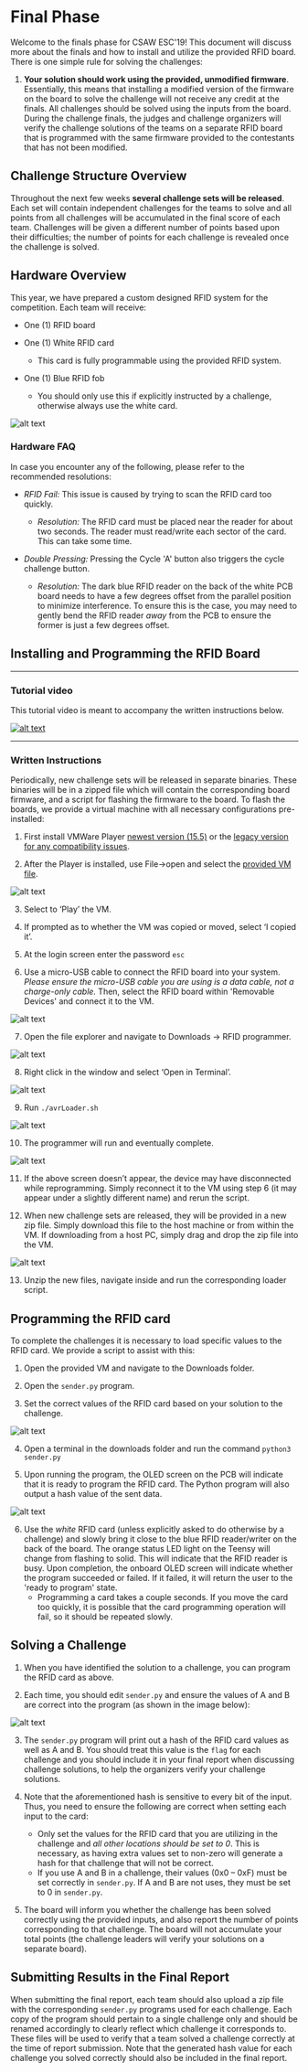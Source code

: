 # Final Phase

Welcome to the finals phase for CSAW ESC'19! This document will discuss more about the finals and how to install and utilize the provided RFID board. There is one simple rule for solving the challenges:

1. **Your solution should work using the provided, unmodified firmware**. Essentially, this means that installing a modified version of the firmware on the board to solve the challenge will not receive any credit at the finals. All challenges should be solved using the inputs from the board. During the challenge finals, the judges and challenge organizers will verify the challenge solutions of the teams on a separate RFID board that is programmed with the same firmware provided to the contestants that has not been modified.

## Challenge Structure Overview

Throughout the next few weeks **several challenge sets will be released**. Each set will contain independent challenges for the teams to solve and all points from all challenges will be accumulated in the final score of each team. Challenges will be given a different number of points based upon their difficulties; the number of points for each challenge is revealed once the challenge is solved.

## Hardware Overview

This year, we have prepared a custom designed RFID system for the competition. Each team will receive:

* One (1) RFID board

* One (1) White RFID card
	* This card is fully programmable using the provided RFID system.

* One (1) Blue RFID fob
	* You should only use this if explicitly instructed by a challenge, otherwise always use the white card.

![alt text][boardDescription]

### Hardware FAQ

In case you encounter any of the following, please refer to the recommended resolutions:

*  *RFID Fail:* This issue is caused by trying to scan the RFID card too quickly.
	*  *Resolution:* The RFID card must be placed near the reader for about two seconds. The reader must read/write each sector of the card. This can take some time.

*  *Double Pressing:* Pressing the Cycle 'A' button also triggers the cycle challenge button.
	*  *Resolution:* The dark blue RFID reader on the back of the white PCB board needs to have a few degrees offset from the parallel position to minimize interference. To ensure this is the case, you may need to gently bend the RFID reader *away* from the PCB to ensure the former is just a few degrees offset.

## Installing and Programming the RFID Board

---

### Tutorial video
This tutorial video is meant to accompany the written instructions below.

[![alt text](https://imgur.com/DRUvLtb.png)](https://drive.google.com/file/d/1w3LI2o8H_1YDprZGnwkcuw4YTiXO-hwK/preview)

---

### Written Instructions 
Periodically, new challenge sets will be released in separate binaries. These binaries will be in a zipped file which will contain the corresponding board firmware, and a script for flashing the firmware to the board. To flash the boards, we provide a virtual machine with all necessary configurations pre-installed:

1. First install VMWare Player [newest version (15.5)](https://my.vmware.com/en/web/vmware/free#desktop_end_user_computing/vmware_workstation_player/15_0|PLAYER-1550|product_downloads) or the [legacy version for any compatibility issues](https://my.vmware.com/en/web/vmware/free#desktop_end_user_computing/vmware_workstation_player/14_0|PLAYER-1417|product_downloads).

2. After the Player is installed, use File->open and select the [provided VM file](https://drive.google.com/drive/folders/1ee9Cs9WRh0ig8TVHYg7X28MBlnfzSTnp?usp=sharing).  

![alt text][openVM]

3. Select to ‘Play’ the VM.

4. If prompted as to whether the VM was copied or moved, select ‘I copied it’.

5. At the login screen enter the password `esc`

6. Use a micro-USB cable to connect the RFID board into your system. *Please ensure the micro-USB cable you are using is a data cable, not a charge-only cable.* Then, select the RFID board within 'Removable Devices' and connect it to the VM.  

![alt text][connectTeensy]

7. Open the file explorer and navigate to Downloads -> RFID programmer.

![alt text][openFiles]

8. Right click in the window and select ‘Open in Terminal’.

![alt text][loadTerminal]

9. Run `./avrLoader.sh`

![alt text][runLoader]

10. The programmer will run and eventually complete.

![alt text][loaderProgress]

11. If the above screen doesn’t appear, the device may have disconnected while reprogramming. Simply reconnect it to the VM using step 6 (it may appear under a slightly different name) and rerun the script.

12. When new challenge sets are released, they will be provided in a new zip file. Simply download this file to the host machine or from within the VM. If downloading from a host PC, simply drag and drop the zip file into the VM.  

![alt text][dragDrop]

13. Unzip the new files, navigate inside and run the corresponding loader script.

## Programming the RFID card

To complete the challenges it is necessary to load specific values to the RFID card. We provide a script to assist with this:

1. Open the provided VM and navigate to the Downloads folder.

2. Open the `sender.py` program.

3. Set the correct values of the RFID card based on your solution to the challenge.

![alt text][progRFID]

4. Open a terminal in the downloads folder and run the command `python3 sender.py`

5. Upon running the program, the OLED screen on the PCB will indicate that it is ready to program the RFID card. The Python program will also output a hash value of the sent data.

![alt text][progRFIDTerm]

6. Use the *white* RFID card (unless explicitly asked to do otherwise by a challenge) and slowly bring it close to the blue RFID reader/writer on the back of the board. The orange status LED light on the Teensy will change from flashing to solid. This will indicate that the RFID reader is busy. Upon completion, the onboard OLED screen will indicate whether the program succeeded or failed. If it failed, it will return the user to the 'ready to program' state.
	* Programming a card takes a couple seconds. If you move the card too quickly, it is possible that the card programming operation will fail, so it should be repeated slowly.

## Solving a Challenge

1. When you have identified the solution to a challenge, you can program the RFID card as above.

2. Each time, you should edit `sender.py` and ensure the values of A and B are correct into the program (as shown in the image below):  

![alt text][hash]

3. The `sender.py` program will print out a hash of the RFID card values as well as A and B. You should treat this value is the `flag` for each challenge and you should include it in your final report when discussing challenge solutions, to help the organizers verify your challenge solutions.

4. Note that the aforementioned hash is sensitive to every bit of the input. Thus, you need to ensure the following are correct when setting each input to the card:
	* Only set the values for the RFID card that you are utilizing in the challenge and *all other locations should be set to 0*. This is necessary, as having extra values set to non-zero will generate a hash for that challenge that will not be correct.
	* If you use A and B in a challenge, their values (0x0 – 0xF) must be set correctly in `sender.py`. If A and B are not uses, they must be set to 0 in `sender.py`.

5. The board will inform you whether the challenge has been solved correctly using the provided inputs, and also report the number of points corresponding to that challenge. The board will not accumulate your total points (the challenge leaders will verify your solutions on a separate board).


## Submitting Results in the Final Report

When submitting the final report, each team should also upload a zip file with the corresponding `sender.py` programs used for each challenge. Each copy of the program should pertain to a single challenge only and should be renamed accordingly to clearly reflect which challenge it corresponds to. These files will be used to verify that a team solved a challenge correctly at the time of report submission. Note that the generated hash value for each challenge you solved correctly should also be included in the final report.


[connectTeensy]: https://imgur.com/B6ptFjs.png  "Connect Device"
[dragDrop]: https://imgur.com/rpmwmRf.png  "Drag and Drop"
[hash]: https://imgur.com/mxSXqOi.png  "Hash"
[loaderProgress]: https://imgur.com/zQOkSXB.png  "Loader Progress"
[loadTerminal]: https://imgur.com/4vzSmQN.png  "Loading Terminal"
[openFiles]: https://imgur.com/DPrifve.png  "Open File Explorer"
[openVM]: https://imgur.com/alydCyV.png.png  "Open Virtual Machine"
[progRFID]: https://imgur.com/Guef6iV.png  "Programming RFID"
[progRFIDTerm]: https://imgur.com/SjhgFqN.png  "Programming RFID Terminal"
[runLoader]: https://imgur.com/EKnOwOc.png  "Run Binary Loader"
[boardDescription]: https://imgur.com/cWIpbIh.png  "Board Description"
[tutorialVideo]: https://imgur.com/DRUvLtb.png "Tutorial Video"
